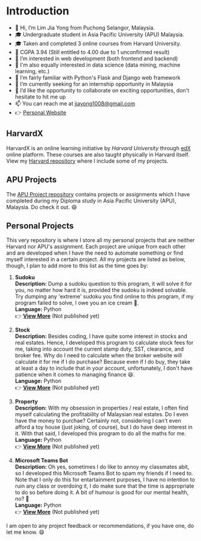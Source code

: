 # Introduction
- 👋 Hi, I’m Lim Jia Yong from Puchong Selangor, Malaysia.
- 🎓 Undergraduate student in Asia Pacific University (APU) Malaysia.
- 🎓 Taken and completed 3 online courses from Harvard University.
- 💯 CGPA 3.94 (Still entitled to 4.00 due to 1 unconfirmed result)
- 👀 I’m interested in web development (both frontend and backend)
- 👀 I'm also equally interested in data science (data mining, machine learning, etc.)
- 🌱 I’m fairly familiar with Python's Flask and Django web framework
- 💞️ I’m currently seeking for an internship opportunity in Malaysia
- 💞️ I’d like the opportunity to collaborate on exciting opportunities, don't hesitate to hit me up
- 📫 You can reach me at jiayong1008@gmail.com
- 👉 [Personal Website](https://limjiayong.wordpress.com/)

## HarvardX
HarvardX is an online learning initiative by *Harvard University* through [edX](https://www.edx.org/school/harvardx) online platform. These courses are also taught physically in Harvard itself. View my [Harvard repository](https://github.com/jiayong1008/harvardx) where I include some of my projects.  

## APU Projects
The [APU Project repository](https://github.com/jiayong1008/apu) contains projects or assignments which I have completed during my Diploma study in Asia Pacific University (APU), Malaysia. Do check it out. 😄

## Personal Projects
This very repository is where I store all my personal projects that are neither Harvard nor APU's assignment. Each project are unique from each other and are developed when I have the need to automate something or find myself interested in a certain project. All my projects are listed as below, though, I plan to add more to this list as the time goes by:

1. **Sudoku**  
**Description:** Dump a sudoku question to this program, it will solve it for you, no matter how hard it is, provided the sudoku is indeed solvable. Try dumping any 'extreme' sudoku you find online to this program, if my program failed to solve, I owe you an ice cream 🍦.  
**Language:** Python  
:point_right: **[View More]()** (Not published yet)  

2. **Stock**  
**Description:** Besides coding, I have quite some interest in stocks and real estates. Hence, I developed this program to calculate stock fees for me, taking into account the current stamp duty, SST, clearance, and broker fee. Why do I need to calculate when the broker website will calculate it for me if I do purchase? Because even if I do buy, they take at least a day to include that in your account, unfortunately, I don't have patience when it comes to managing finance 😆.  
**Language:** Python  
:point_right: **[View More]()** (Not published yet)  

3. **Property**  
**Description:** With my obsession in properties / real estate, I often find myself calculating the profitability of Malaysian real estates. Do I even have the money to purchae? Certainly not, considering I can't even afford a toy house (just joking, of course), but I do have deep interest in it. With that said, I developed this program to do all the maths for me.  
**Language:** Python  
:point_right: **[View More]()** (Not published yet)  

4. **Microsoft Teams Bot**  
**Description:** Oh yes, sometimes I do like to annoy my classmates abit, so I developed this Microsoft Teams Bot to spam my friends if I need to. Note that I only do this for entartainment purposes, I have no intention to ruin any class or overdoing it, I do make sure that the time is appropriate to do so before doing it. A bit of humour is good for our mental health, no? 👀  
**Language:** Python  
:point_right: **[View More]()** (Not published yet)  

I am open to any project feedback or recommendations, if you have one, do let me know. 😄

<!---
jiayong1008/jiayong1008 is a ✨ special ✨ repository because its `README.md` (this file) appears on your GitHub profile.
You can click the Preview link to take a look at your changes.
--->
